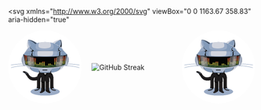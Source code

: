 <svg
  xmlns="http://www.w3.org/2000/svg"
  viewBox="0 0 1163.67 358.83"
  aria-hidden="true"
>
  <g data-name="Layer 2">
    <g data-name="octocat header">
      <ellipse
        cx="103.6"
        cy="346.72"
        rx="87.23"
        ry="8.57"
        fill="rgba(0,0,0,.15)"
      ></ellipse>
      <ellipse
        cx="317.81"
        cy="346.72"
        rx="38.5"
        ry="8.57"
        fill="rgba(0,0,0,.15)"
      ></ellipse>
      <ellipse
        cx="551.85"
        cy="342.73"
        rx="99.97"
        ry="16.1"
        fill="rgba(0,0,0,.15)"
      ></ellipse>
      <path
        d="M1163.67 292.31l-198-4.27-20.59-61.16a142.6 142.6 0 0017.77-8c11.26-6.27 12.58-22.69 7.82-33.31-3.43-1.31-12.31-1.71-12.31-1.71a48.88 48.88 0 01.83 14.71c-.65 5-12.33 11-18.94 14l-24-71.34c3.63-2.07 39.84-43.64 39.84-43.64h16.21l69.46 78.37 22.9-11.8z"
        fill="rgba(0,0,0,.1)"
      ></path>
      <path
        d="M970.65 185.57s10.72 28-11.92 36.3-94.37 32.4-82.59 43.23c26.69 24.53 127.29 27.22 127.29 27.22s-6.89-42.43-12.28-61.07z"
        fill="rgba(0,0,0,.15)"
      ></path>
      <path
        d="M44.62 269.6l27.87-41.35 2.51 20.5 20.43-34.62 4.77 13.24 9.57-23.23 10.76 32.26 16.8-48.74L150 228l17.65-23.89s-19 6.57-19 4.83 25.64-33.81 25.64-33.81-23.61 8.35-23.62 6.62 20-19.3 26.83-30.35 19.04-49.4 19.04-49.4 19.6 47.19 30.06 52.28c3.38-7.56 14.13-29.06 14.13-29.06l-21.29 8.9s32.08-64.05 36-78.54 3-9.51 10 3.13c4.88 10.73 10.68 45.83 28.46 65.78 16.82 15-12.08 4.32-12.08 4.32l26.18 47.5 23-42.22 13.65 32.79L365 124.46l-23 15.28s20.5-28.55 24.87-51.14 9.77-58.49 9.77-58.49l28.9 52.29S433.12 9.84 434.16 0c3.27 34.65 47 117.41 47 117.41s17-34.29 18.56-47C505 83 573.83 292.7 573.83 292.7S379.7 304.66 304 304.91s-220.81 1.26-234.19-6.1-25.19-29.21-25.19-29.21z"
        fill="rgba(0,0,0,.1)"
      ></path>
      <path
        d="M572.28 291.55s110.26-9.9 124-19.52"
        fill="none"
        stroke="rgba(0,0,0,.1)"
        stroke-miterlimit="10"
        stroke-width="2"
      ></path>
      <path
        d="M341 317.75s7.46-2.12 8.62 1.61S341 338 341 338s11.19-.94 11.66 1.39c-8.17 1.17-17.81 1.13-18.41 1.58s6.75-23.22 6.75-23.22z"
        fill="#f66a0a"
      ></path>
      <path
        d="M364.46 304.05c-.83-1.55-13 0-13 0v-7.42s9.27-2.7 9.85-4.84c1.46-5.33-9.58-1.35-11.4-1a44.57 44.57 0 00-35.19 40.73 19.71 19.71 0 00.6 7c-2.42 1.94-6.35 4.35-9.17 2.41-4.36-3 9-25.46 8.42-36-.48-8.92-7.77-29.57-26.27-29.71-14.84-.1-23.28 6-29 19s-9.33 19.69-15.39 19.1-8.77.5-13.63-8.88c.47 6.34 5.34 19.34 18.35 19s18.74-6.7 24.48-12.16 15.71-7.6 16.18-.34-5.69 25-4.76 30.81 3.5 9.13 14.09 8.81c9-.28 15.25-6.52 17.86-9.34a8 8 0 004.72 3.63 3.31 3.31 0 01.92.3c.7.42-1.48 3.56-1.78 4.32s14.15 1.34 20.84.78a3 3 0 001.93-.66 2 2 0 00-.53-2.89 5.84 5.84 0 00-3.16-.86l-11.24-.84a69 69 0 0014.64-11.55c2.14-2.21 4.27-5.12 3.49-8.11-.64-2.4-3-3.92-5.09-5.19a48.3 48.3 0 01-.13-11.89c.5-3.2 1.3-5.49 3.25-7.57 0 .07 1 9.81 3.82 11.05s12.39-4 12.39-4 1.52 3.63 1.93 3.53 2.81-5.66 1.98-7.22z"
        fill="#ff9c57"
      ></path>
      <path
        d="M357.94 286.54c-1.44-.78-2.2-4.89-1.1-5.38s3.88 1.1 3.82 3.42c.72-.37 2.38-.79 2.76-1.21a2.82 2.82 0 01-1.49-2.2c-.57-2.32 1.15-2.83 2-2.14s2 2.71 1.48 4.08c2.53-1.32 5.78-.66 8.19.87a11 11 0 014.66 6.92 3 3 0 00.8 1.78c1.09.86 2.74-.35 4 .11 1.09.38-.32 4.73-1.29 5.35a22.76 22.76 0 01-8.82 3.3c-2.93.43-6.1.24-8.54-1.43a11.76 11.76 0 01-3-3.12c-2.98-4.43-2.24-5.31-3.47-10.35z"
        fill="#ff9c57"
      ></path>
      <path
        d="M341.87 305a74.7 74.7 0 00-5.53 8.66 66.28 66.28 0 00-6.37 13 94.73 94.73 0 0111.59-6.28l-.34-.21a48.3 48.3 0 01-.13-11.89 19.87 19.87 0 01.78-3.28z"
        fill="#f66a0a"
      ></path>
      <path
        d="M292 345.39c-.54-5.66 13.7-18.14 4.28-20.93a1 1 0 01-.58-1.43c2.71-3.75 7.91-6.82 9.23-11.39s-1.85-8.14-6-9.15c-1.57-.38-3.7-.7-4.85-2-1.35-1.49-1.21-4-3.08-5.21-2.88-1.83-7.44.16-10 1.55-4.22 2.24-7.53 5.92-10.86 9.27-5.66 5.7-12.27 12.95-20.82 13.63-9.54.77-14.53-6.87-18.9-14 1 6.65 6 18.07 18.21 17.75 13-.33 18.74-6.7 24.48-12.16s15.71-7.6 16.18-.34-5.69 25-4.76 30.81 3.5 9.13 14.09 8.81a20.75 20.75 0 002.4-.24c-4.45.57-8.53.29-9.02-4.97z"
        fill="#ff7000"
      ></path>
      <path
        d="M372.76 287.42a12.1 12.1 0 013.65 4c1.84 3 4.11 4.05 7 3.43.21-1 .21-1.88-.26-2-1.3-.46-2.95.75-4-.11a3 3 0 01-.8-1.78 11 11 0 00-4.66-6.92 9.68 9.68 0 00-5.46-1.55c-.89.23-1.78.46-2.67.66h-.06c-.62.14-1.24.24-1.87.32-.65.25-1.28.53-1.9.83.12.18.25.35.38.51a17.52 17.52 0 0110.65 2.61zM303.71 288.32c7.4 9.47 8.18 22.17 6.51 34 2.34-6.33 4.58-12.9 4.33-17.35-.48-8.92-7.77-29.57-26.27-29.71h-1c6.58 2.82 12.72 8.32 16.43 13.06z"
        fill="#ffd1ac"
        opacity="0.8"
      ></path>
      <path
        d="M339.4 345.86l-5.57-.43a6.45 6.45 0 012.78 2.69 3.44 3.44 0 01.37 2.34c1.55 0 3-.09 4.18-.19a3 3 0 001.93-.66 2 2 0 00-.53-2.89 5.84 5.84 0 00-3.16-.86z"
        fill="#f66a0a"
      ></path>
      <circle cx="383.03" cy="293.13" r="1.34" fill="#2f363d"></circle>
      <path
        d="M341.22 320.14c-4.77 0-9.83 5.5-11.79 7.16 10.79-7.09 14.69-3.82 15.29 1.5a8.3 8.3 0 01-.14 2.59c1.36-1.84 2.29-3.93 1.73-6.06-.64-2.4-2.6-5.19-5.09-5.19zM351.44 304.05v-6.75a3.29 3.29 0 00-2.48 2.24c-.42 1-.63 4.91 0 5.79 1.16 1.54 6.94-.33 8.8-.56a28 28 0 016.82-.12 1.7 1.7 0 00-.15-.6c-.8-1.55-12.99 0-12.99 0z"
        fill="#ffd1ac"
        opacity="0.8"
      ></path>
      <path
        d="M151 319.3s1.73 12.95 5.08 16.55 17.29 13.25 18 11.4c-6.77-8.45-14-29.49-14-29.49zM106.47 320.15a.79.79 0 00-.38.29c-.16.25 0 .57.14.82a38.26 38.26 0 013.65 8.71c.62 2.19 1.75 5.22 3.77 4.16 3.51-1.85.64-6.46 0-10.38.4 2.42 8.16-.38 10.69-4 3.24-4.61-4.46-5.29-7.26-4.59-3.61.92-7.26 3.41-10.61 4.99z"
        fill="#ff7000"
      ></path>
      <path
        d="M136.12 292.06c-4.66-.54-9.52-.37-13.81 1.52-4.12 1.81-7.41 5.06-10.4 8.42a12.39 12.39 0 01-3.06 2.77 8.48 8.48 0 01-3.84.91c-6.26.22-12.15-3.28-16.42-7.85s-7.24-10.18-10.43-15.56c-5.12-8.64-11.27-17.16-20.11-21.93-12.25-6.62-28.21-4.55-39.39 3.76S1 286.16 0 300.05c-.22 3.07.43 7 3.41 7.73l4.65-8.92c2.28-4.39 4.68-8.91 8.57-12s9.74-4.21 13.78-1.36c3.17 2.24 4.49 6.32 4.9 10.18s.13 7.81 1 11.59c2.19 9.19 11.16 15.56 20.43 17.38a36.12 36.12 0 0020.1-1.83c10.57-4.16 19.79-13.43 31.12-12.69 1.48 4 5.41 6.72 9.53 7.85s8.47.94 12.74.73l-5.57 6.67a56.84 56.84 0 0011.62 15.72c2.28-5.8.41-11.71-3.21-16.8a9.17 9.17 0 014.24-4.13c4.16 2.24 15.21 1.63 19.88 1-.2 3.38.51 11.21 2.67 14.55s9.17 10.35 13.16 12.51c2.52 1.36 10.25 3.16 11.4.87-9.46-4-18.88-13.73-18.84-24 0-5 4.35-8.31 4.12-12.55-.19-3.67-6.16-8-8.77-10.06a49.21 49.21 0 00-24.81-10.43z"
        fill="#ff9c57"
      ></path>
      <path
        d="M83.58 309.1c-3.72 0-7.56.77-10.33-2.21a25.63 25.63 0 01-2.36-3.8c-2.21-3.37-4.91-3.78-8.79-3.55-4.74.28-6.38-1.52-8.27-5.77-5.38-12-19-21.35-32.06-14.36-10 5.38-16.15 17.18-18.85 27.83a1 1 0 01-.13.27 3.51 3.51 0 00.66.27l4.65-8.92c2.28-4.39 4.68-8.91 8.57-12s9.74-4.21 13.78-1.36c3.17 2.24 4.49 6.32 4.9 10.18s.13 7.81 1 11.59c2.19 9.19 11.16 15.56 20.43 17.38a36.12 36.12 0 0020.1-1.83c7.52-3 14.36-8.49 21.76-11.18-4.64-1.98-9.64-2.56-15.06-2.54z"
        fill="#ff7000"
      ></path>
      <path
        d="M134 305.1c.22 0 9 5.91 8.89 8.67s-8 7.05-8 7.05 3.85-4.93 3-7.86-3.89-7.86-3.89-7.86z"
        fill="#ffd1ac"
        opacity="0.6"
      ></path>
      <path
        d="M167 307.62c-.88 3-2.56 5.8-3.31 8.95a13.46 13.46 0 002.21 11.33 16.57 16.57 0 01-.24-2.81c0-5 4.35-8.31 4.12-12.55-.1-1.6-1.28-3.31-2.78-4.92z"
        fill="#fb8532"
      ></path>
      <path
        d="M173 301.58c2.29-.91 4.2 1.45 2.58 7.05l2.92.07a10.53 10.53 0 01-.54-4.74 2.49 2.49 0 012.78-2.25c1.57.08 2.12 1.43 2.18 3a9 9 0 01-1 4.39 12 12 0 014.94 11.1 36.87 36.87 0 00-.7 4.52 4.07 4.07 0 002 3.82 16 16 0 002.51.56c.82.23 1.66.92 1.55 1.77-.1.7-.78 1.15-1.42 1.47a17.78 17.78 0 01-15.45.05c-4.23-2.06-7.64-6.08-8.24-10.74a11.22 11.22 0 012.52-8.51c.7-.84 2.95-1.89 3.2-2.88-1.13-1.59-2.92-7.48.17-8.68z"
        fill="#ff9c57"
      ></path>
      <circle cx="190.83" cy="330.27" r="1.33" fill="#2f363d"></circle>
      <path
        d="M65.34 276.43c5.29 6 9.36 12.92 14.45 19.06a36.58 36.58 0 0019.71 12.59c.57-.08 1.13-.18 1.7-.31-5.49-.5-10.59-3.71-14.4-7.78-4.27-4.58-7.23-10.18-10.42-15.57-5.12-8.64-11.28-17.16-20.12-21.93a34.48 34.48 0 00-19.89-3.72c11.17 2.17 21.71 9.41 28.97 17.66zM152.3 301.32c4.87 2.78 8.66 6.83 12.12 11.17a22.63 22.63 0 011-3.5 43.88 43.88 0 00-8.69-7.65c-7.35-4.84-15.86-6.24-24.36-7.68l2.94 1.36c5.62 2.27 11.69 3.29 16.99 6.3z"
        fill="#ffd1ac"
        opacity="0.6"
      ></path>
      <path
        d="M631.76 266.63c-.37-1.68 78.91-92.89 85.72-99.15s67.73-78 72.14-80.45c2.68-6-6.2-11.06-10.21-8.33-3.73 7.3-67.86 83.12-73.66 89.3s-52.29 56.46-72.64 72.56c-4.4 12.23-8.47 14.29-11.61 17.84-.54 1.89.14 4.45 3.81 6.89s6.45 1.34 6.45 1.34z"
        fill="#f9c513"
      ></path>
      <path
        d="M768.38 104.24c-5.79 5.67-27.63 31.4-33.29 38.11-12.21 14.47-62.7 71.66-75.59 86.07-6 6.76-28.89 30.24-34.94 36.35.24.18.47.37.75.55 3.66 2.45 6.45 1.31 6.45 1.31-.37-1.68 78.91-92.89 85.72-99.15s67.73-78 72.14-80.45a5.23 5.23 0 00-.26-4.91c-6.36 7.93-13.8 15.08-20.98 22.12z"
        fill="#ffdf5d"
      ></path>
      <path
        d="M623.11 256.76c-.56.55-1.1 1.09-1.61 1.67-.54 1.89.14 4.45 3.81 6.89s6.45 1.31 6.45 1.31a5.82 5.82 0 011-1.6 18.86 18.86 0 00-9.65-8.27z"
        fill="#dbab09"
      ></path>
      <path
        d="M550.46 91.43c-3.68-12.85-14.32-17.84-18.14-18.61a1.05 1.05 0 00-1.21 1.31l4.68 17.3S526 105 526 119.32s1.47 19.8 0 24.2a29.19 29.19 0 003.3 24.94 59.9 59.9 0 0031.93 25.25"
        fill="none"
        stroke="#0366d6"
        stroke-miterlimit="10"
        stroke-width="2.5"
      ></path>
      <path
        d="M531.67 72.8s8.8-9.85 30.26-2.19a61.84 61.84 0 0147.6-1.61c26 9.82 33.11 25.77 33.11 25.77"
        fill="none"
        stroke="#0366d6"
        stroke-miterlimit="10"
        stroke-width="2.5"
      ></path>
      <path
        d="M618.45 105.68s16.22-13.9 30.13-10.93c13.13 10.16 4.63 36.42 1.54 40.28"
        fill="none"
        stroke="#0366d6"
        stroke-miterlimit="10"
        stroke-width="2.5"
      ></path>
      <path
        d="M629.65 104.52s11.43-6.82 13.91-4.22c2.92 3.07 1.76 19.93.77 26.24M526 119.32s1.3-18.32 11-15.19 15 23.56 25.45 26.27 48.66-9.24 62.18 2.33 7.34 25.09 5 29.72S620 178.8 620 178.8s9.62 9-10.46 15.56"
        fill="none"
        stroke="#0366d6"
        stroke-miterlimit="10"
        stroke-width="2.5"
      ></path>
      <path
        d="M653.63 126.54s4.62 27.2-7.44 43.64c-13 17.7-41.14 30.1-67.36 27.32"
        fill="none"
        stroke="#0366d6"
        stroke-miterlimit="10"
        stroke-width="2.5"
      ></path>
      <path
        d="M579.56 200.31s-1.79-8.27-9.27-8.81-25.63 11.75-35 26.16-7.74 21.09 2.77 28.87c8 5.89 27.94 10.21 46.09 8.35l21.9-2.17a3.65 3.65 0 012.27 2.7c0 1.43-3.4 11.62 2.22 12.46s6.46-3.31 6.46-7.46c4.77-2.8 15.57-9 16.07-26.64s-12.7-28.5-27.58-26.26-39 11.51-52.5 8.43M573 200.78s-7.6 8.93-7.73 15.41M592.43 210.34l-8.25-12.43M581.14 203.3l1.88 9.4"
        fill="none"
        stroke="#0366d6"
        stroke-miterlimit="10"
        stroke-width="2.5"
      ></path>
      <ellipse
        cx="556.11"
        cy="173.79"
        rx="2.74"
        ry="6.58"
        transform="rotate(-60 556.11 173.788)"
        fill="none"
        stroke="#0366d6"
        stroke-miterlimit="10"
        stroke-width="2.5"
      ></ellipse>
      <path
        d="M559.59 193.71s-54.21 15.29-78.83 27.52-79.06 42.92-76.8 51.5 47.9-8.09 62.59-14.6c16.5-7.32 64.43-32.57 64.43-32.57M550.81 252.08s-18.69 23.06-29.61 29.7c-10.58 6.44-39.86 21.91-42.11 26.07-3.35 6.18-7.31 27.78 14.2 38.8 9.35 4.79 31.25 6.39 40.37 1.14s8.79-7.37 7.76-8.21c-2.37-1.93-26.57 11.91-37.21 10.38"
        fill="none"
        stroke="#0366d6"
        stroke-miterlimit="10"
        stroke-width="2.5"
      ></path>
      <path
        d="M497.69 316.26c.78-.78 23.39-3.9 32.84 4.6 7.66 6.91 7 19.25 5.81 19.66M530.53 320.86s18.22-9.77 30.73-28.52a163.63 163.63 0 0018.3-37.13M584.18 254.88l21.52 72.91s6.34 13.52 16.79 12.73 31.37-7.94 40.22-19.66c4.39-5.81 9.65-15.81 7.46-19.29-2.43-3.86-5.66-2-7.53-1.34-2.7-1-21.3-2.52-26.71 7M615.43 266.63s16.22 34.94 23.59 46.52M647.44 168.32s40.64-21.74 55.46-26.32 28.39-9.81 35.69-1.88 1.41 24.4-3.59 30.46c-5.63 6.89-15.23 14.61-28 14.61 0 0-15.87 1.05-17.12-13.77-3.55 1.67-8.84 1.42-5.63-4 4.59-7.72 13.77-17.32 38.4-20.24"
        fill="none"
        stroke="#0366d6"
        stroke-miterlimit="10"
        stroke-width="2.5"
      ></path>
      <path
        d="M585.61 197.88s17.77 3.65 44-1.2 60.66-22.89 60.66-22.89"
        fill="none"
        stroke="#0366d6"
        stroke-miterlimit="10"
        stroke-width="2.5"
      ></path>
      <path
        d="M506.67 125.2c11.11 4.56 19.17 18 19.17 18M506.67 138.65c5.31.38 14.51 3.85 18.09 9.41"
        fill="none"
        stroke="#0366d6"
        stroke-linecap="round"
        stroke-miterlimit="10"
        stroke-width="2.5"
      ></path>
      <path
        d="M628.71 179.61c7 .8 26.88 10.28 32.4 17.73"
        fill="none"
        stroke="#0366d6"
        stroke-miterlimit="10"
        stroke-width="2.5"
      ></path>
      <path
        d="M657.89 194a21.51 21.51 0 013.22 3.35M630.61 184.57c5.28 3.06 16 13.34 18.82 20.74"
        fill="none"
        stroke="#0366d6"
        stroke-linecap="round"
        stroke-miterlimit="10"
        stroke-width="2.5"
      ></path>
      <ellipse
        cx="439.61"
        cy="251.44"
        rx="22.06"
        ry="3.95"
        transform="rotate(-30 439.609 251.433)"
        fill="none"
        stroke="#0366d6"
        stroke-miterlimit="10"
        stroke-width="2.5"
      ></ellipse>
      <ellipse
        cx="490.38"
        cy="223.36"
        rx="19.84"
        ry="2.87"
        transform="rotate(-24.91 490.415 223.372)"
        fill="none"
        stroke="#0366d6"
        stroke-miterlimit="10"
        stroke-width="2.5"
      ></ellipse>
      <path
        d="M547.55 203.76c-2.14 1.1-7.35 3.35-9.47 4.12-9.35 3.41-17.27 5.21-17.71 4s6.8-4.91 16.14-8.32a84.93 84.93 0 0116.61-4.32M591.67 280.24s2.38 3.26 4.09 2.75 2.23-12 0-18.84-5.49-9.88-6-9.83M596.22 295.67c.19.63 7.18.4 11.28 14.38s3.13 21.95 0 20.86M685.06 166.28c-10.54 0-25 11.47-24 13.33 2 3.82 20.82-1.63 20.82-1.63M622.6 197.82s31.85-11 33.08-14.24-23.11-.32-24.09.34"
        fill="none"
        stroke="#0366d6"
        stroke-miterlimit="10"
        stroke-width="2.5"
      ></path>
      <path
        d="M896.17 132c-15.3 8.93-31.95 13.81-51.19 18.39a531.88 531.88 0 01-56.63 9.76L829 103.78l55.42-23.91 23.8 36.13s-3.14 4.3-12.05 16z"
        fill="rgba(0,0,0,.15)"
      ></path>
      <path
        d="M947.18 210.33c-20.69 9.27-211 62-262.13 64.8l88.5-108.85h16.56c16.55 0 33.68-4.32 48.46-6.18s50.63-11 67.24-25.07c4.84-4.15 10.4-14.73 10.4-14.73l41.32 61.77s10.34 19-10.35 28.26z"
        fill="rgba(0,0,0,.15)"
      ></path>
      <path
        fill="#fff"
        d="M828.97 103.78l38.64-60.77 28.56 56.7-14.75-5.38-8.12 27-10.73-21.62-13.66 25.49.74-17.17-14.72 13.3v-13.3l-20.74 25.22 14.78-29.47z"
      ></path>
      <path
        d="M1000 314.8l12-90.94 3.88-108.63s5.13-2 11.64 1.65 8.66 8.66 8.66 8.66l-11.66 87.32 2.5 101.94-12.85 11.2z"
        fill="#f9c513"
      ></path>
      <path
        d="M1036.21 125.54s-2.15-5-8.66-8.66a16.82 16.82 0 00-1.71-.84c-1 8.33-.26 16.74-.21 25.14a211.94 211.94 0 01-2.07 28.48 525.32 525.32 0 00-4.46 58.51c-.18 9.9.76 19.71.92 29.6a155.26 155.26 0 01-2.12 27.56c-2 12.4-5.39 24.49-9.06 36.5l5.33 4.21 12.88-11.24-2.5-101.94z"
        fill="#dbab09"
      ></path>
      <path
        d="M984.5 143.78c-1.78.14-5.79 71.95-5.79 71.95l74.83 8.13 6.24-87.05z"
        fill="#ffea7f"
      ></path>
      <path
        fill="#f9c513"
        d="M1059.78 136.81l-6.24 87.05 9.36 10.48 12.02-77.36-15.14-20.17z"
      ></path>
      <path
        fill="#dbab09"
        d="M1007.95 196.19l-14.09-20.65 18.71-12.65v10.87l25.38-2.5-3.56 23.38-24.87-9.07-1.57 10.62z"
      ></path>
      <path
        fill="#ffd33d"
        d="M1005.75 192.2l-13.63-19.3 18.09-11.83v10.16l24.55-2.34-3.44 21.86-24.06-8.48-1.51 9.93z"
      ></path>
      <path
        d="M1032.94 330.7s4.65-48 2.86-54.77c-1.07 3.93-20.4 35.08-20.4 35.08v-30.43s-4.3 14-5.73 18.26c-1.43-6.45-11.45-25.78-10-23.63s1.79 22.55 0 22.55c-1.43-.35-6.8-19-12.17-25.06 2.14 2.15 3.58 17.9 5.37 25.78-.72-2.86-15.23-12.89-22.2-14.32.72 4.65 11.1 13.25 13.25 19.33s-1.44 12.89-1.44 12.89l13.25 9.91z"
        fill="#88929c"
      ></path>
      <path
        d="M1008.15 330.21c-.34-1 7.41-25.95 7.41-25.95s22.91-14.15 27-16.51 9.77-2 9.77-2l12.46-4.71s34.37 9.09 35.38 9.43 7.07 11.45 9.77 15.16 4 6.06 4.38 12.13l.34 6.06-18.2 19.54h-20.89s-14.82 5.73-18.19 4.72-15.5-4-19.88-7.75-29.35-10.12-29.35-10.12z"
        fill="#b1b7bb"
      ></path>
      <path
        d="M1053.54 289.94s-1.86-17.37 14.5-36"
        fill="none"
        stroke="#959da5"
        stroke-miterlimit="10"
        stroke-width="2"
      ></path>
      <circle
        cx="1069.05"
        cy="252.69"
        r="2.32"
        fill="none"
        stroke="#959da5"
        stroke-miterlimit="10"
        stroke-width="2"
      ></circle>
      <circle
        cx="1078.25"
        cy="258.52"
        r="2.1"
        fill="none"
        stroke="#959da5"
        stroke-miterlimit="10"
        stroke-width="2"
      ></circle>
      <path
        d="M1060.2 264.92s4.56 2.67 8.69 0a82.36 82.36 0 007.81-5.81"
        fill="none"
        stroke="#959da5"
        stroke-miterlimit="10"
        stroke-width="2"
      ></path>
      <path
        d="M1037.23 272.69a16.7 16.7 0 01-.65-7.86c.26-1.23 1.06-2.64 2.33-2.59a2.7 2.7 0 011.55.73 19.49 19.49 0 012.8 2.87 76.78 76.78 0 0114.36 26.27c-.38-4.77 2.15-9.44 5.77-12.57s8.22-4.9 12.86-6.09c1.73-.45 3.82-.73 5.07.54a3.43 3.43 0 01.66 3.39 7 7 0 01-2 2.94 35.35 35.35 0 01-6.94 4.55 104.64 104.64 0 00-14.7 10.1 3 3 0 01-1.43.79 2.53 2.53 0 01-1-.12c-9.76-2.46-16.15-13.97-18.68-22.95z"
        fill="#959da5"
        opacity="0.5"
      ></path>
      <path
        d="M1046.5 321.48a104.82 104.82 0 0117.1-13.08c4.35.88 8.29.17 11.61.67 7-6.18 15.21-13.36 22.38-19.34-8.21-2.22-32.76-8.71-32.76-8.71l-12.47 4.71s-5.73-.33-9.77 2c-3.23 1.89-18.47 11.28-24.49 15 3.8 5.78 22.41 14.27 28.4 18.75z"
        fill="rgba(0,0,0,.15)"
      ></path>
      <path
        fill="#dbab09"
        d="M978.71 215.75v6.13l84.19 12.48-9.36-10.48-74.83-8.13z"
      ></path>
      <path
        d="M940.7 114.68c.71-2.15 24.06-29.06 24.06-29.06l25.8 32.25h-4.3l11.47 12.18s-15.05 1.43-17.2-2.87c-1.48 3.1-5.69 8.47-7.5 7.87s-11.62-13.23-11.62-13.23-10 18-11.43 17.44S945 116 945 116l-5.83 5.11 3.12-5.07z"
        fill="#fff"
      ></path>
      <path
        d="M1097.59 289.73c-8.21-2.22-32.76-8.71-32.76-8.71l-12.47 4.71s-5.73-.33-9.77 2c-3.23 1.89-18.47 11.28-24.49 15"
        fill="none"
        stroke="#e1e4e8"
        stroke-miterlimit="10"
        stroke-width="0.5"
      ></path>
      <path
        d="M172.1 305.31c2.88-.25 1.27 4.88 2.94 5.49 1.26.45 2.87-.54 4.45.15a7.76 7.76 0 013.58 3.58c1.15 2.16 1.05 4.23.94 6.59-.14 3.14.13 6.29 3.7 7.2a4.3 4.3 0 01-1.63-3.6 36.87 36.87 0 01.7-4.52 12 12 0 00-4.94-11.1 9 9 0 001-4.39c-.06-1.57-.61-2.92-2.18-3a2.49 2.49 0 00-2.78 2.25 10.53 10.53 0 00.54 4.74l-2.92-.07c1.62-5.6-.29-8-2.58-7.05-1.46.57-1.81 2.23-1.66 4a1.88 1.88 0 01.84-.27z"
        fill="#ffd1ac"
        opacity="0.6"
      ></path>
    </g>
  </g>
</svg>

<div style="display: flex; align-items: center; justify-content: center; gap: 20px; font-size: 14px;">
  <img src="./github.gif" alt="Profile GIF" width="150" height="150" style="border-radius: 50%;" />
  <img src="https://github-readme-streak-stats.herokuapp.com/?user=serhat-yildiz&theme=radical" alt="GitHub Streak" width="400" />
  <img src="./github.gif" alt="Profile GIF" width="150" height="150" style="border-radius: 50%;" />
</div>
